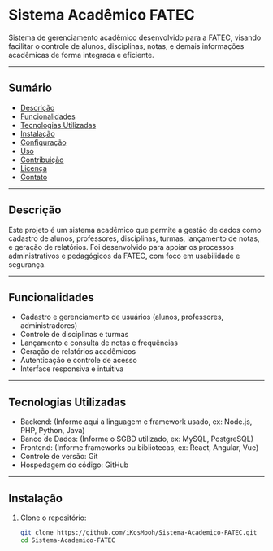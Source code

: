 # Sistema Acadêmico FATEC

Sistema de gerenciamento acadêmico desenvolvido para a FATEC, visando facilitar o controle de alunos, disciplinas, notas, e demais informações acadêmicas de forma integrada e eficiente.

---

## Sumário

- [Descrição](#descrição)
- [Funcionalidades](#funcionalidades)
- [Tecnologias Utilizadas](#tecnologias-utilizadas)
- [Instalação](#instalação)
- [Configuração](#configuração)
- [Uso](#uso)
- [Contribuição](#contribuição)
- [Licença](#licença)
- [Contato](#contato)

---

## Descrição

Este projeto é um sistema acadêmico que permite a gestão de dados como cadastro de alunos, professores, disciplinas, turmas, lançamento de notas, e geração de relatórios. Foi desenvolvido para apoiar os processos administrativos e pedagógicos da FATEC, com foco em usabilidade e segurança.

---

## Funcionalidades

- Cadastro e gerenciamento de usuários (alunos, professores, administradores)
- Controle de disciplinas e turmas
- Lançamento e consulta de notas e frequências
- Geração de relatórios acadêmicos
- Autenticação e controle de acesso
- Interface responsiva e intuitiva

---

## Tecnologias Utilizadas

- Backend: (Informe aqui a linguagem e framework usado, ex: Node.js, PHP, Python, Java)
- Banco de Dados: (Informe o SGBD utilizado, ex: MySQL, PostgreSQL)
- Frontend: (Informe frameworks ou bibliotecas, ex: React, Angular, Vue)
- Controle de versão: Git
- Hospedagem do código: GitHub

---

## Instalação

1. Clone o repositório:

   ```bash
   git clone https://github.com/iKosMooh/Sistema-Academico-FATEC.git
   cd Sistema-Academico-FATEC
